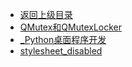 - [返回上级目录](../_sidebar.md)
- [QMutex和QMutexLocker](QMutex和QMutexLocker.md)
- [_Python桌面程序开发](_Python桌面程序开发.md)
- [stylesheet_disabled](stylesheet_disabled.md)